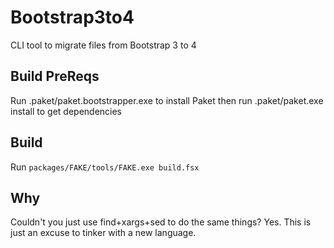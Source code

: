 # Bootstrap3to4
CLI tool to migrate files from Bootstrap 3 to 4

## Build PreReqs
Run .paket/paket.bootstrapper.exe to install Paket then
run .paket/paket.exe install to get dependencies

## Build
Run `packages/FAKE/tools/FAKE.exe build.fsx`

## Why
Couldn't you just use find+xargs+sed to do the same things?
Yes. This is just an excuse to tinker with a new language.
